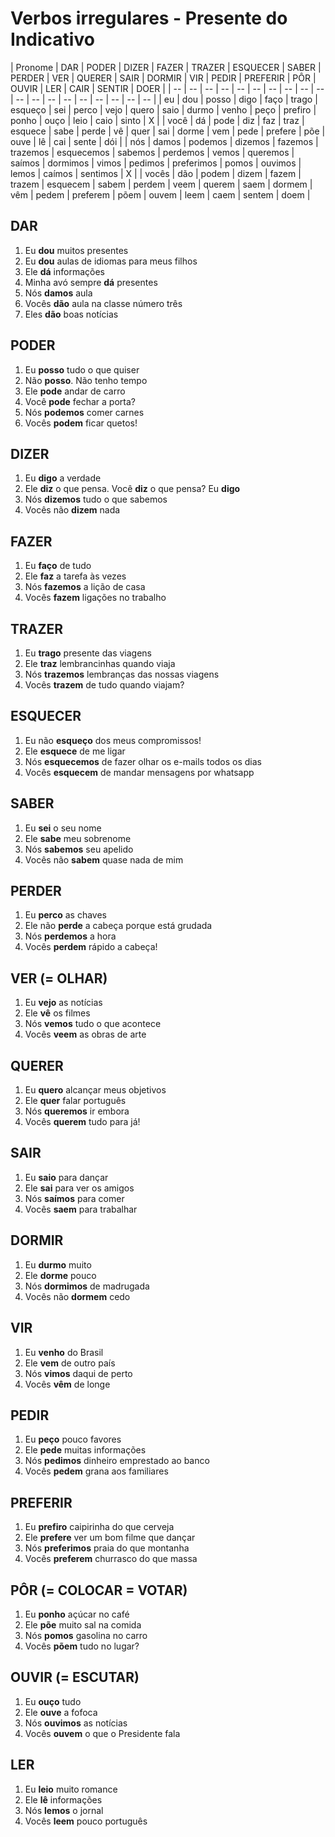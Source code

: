 # Verbos irregulares - Presente do Indicativo

| Pronome | DAR | PODER | DIZER | FAZER | TRAZER | ESQUECER | SABER | PERDER | VER | QUERER | SAIR | DORMIR | VIR | PEDIR | PREFERIR | PÔR | OUVIR | LER | CAIR | SENTIR | DOER |
| -- | -- | -- | -- | -- | -- | -- | -- | -- | -- | -- | -- | -- | -- | -- | -- | -- | -- | -- |
| eu | dou | posso | digo | faço | trago | esqueço | sei | perco | vejo | quero | saio | durmo | venho | peço | prefiro | ponho | ouço | leio | caio | sinto | X |
| você | dá | pode | diz | faz | traz | esquece | sabe | perde | vê | quer | sai | dorme | vem | pede | prefere | põe | ouve | lê | cai | sente | dói |
| nós | damos | podemos | dizemos | fazemos | trazemos | esquecemos | sabemos | perdemos | vemos | queremos | saímos | dormimos | vimos | pedimos | preferimos | pomos | ouvimos | lemos | caímos | sentimos | X |
| vocês | dão | podem | dizem | fazem | trazem | esquecem | sabem | perdem | veem | querem | saem | dormem | vêm | pedem | preferem | põem | ouvem | leem | caem | sentem | doem |

## DAR

1. Eu **dou** muitos presentes
1. Eu **dou** aulas de idiomas para meus filhos
1. Ele **dá** informações
1. Minha avó sempre **dá** presentes
1. Nós **damos** aula
1. Vocês **dão** aula na classe número três
1. Eles **dão** boas notícias

## PODER

1. Eu **posso** tudo o que quiser
1. Não **posso**. Não tenho tempo
1. Ele **pode** andar de carro
1. Você **pode** fechar a porta?
1. Nós **podemos** comer carnes
1. Vocês **podem** ficar quetos!

## DIZER

1. Eu **digo** a verdade
1. Ele **diz** o que pensa. Você **diz** o que pensa? Eu **digo**
1. Nós **dizemos** tudo o que sabemos
1. Vocês não **dizem** nada

## FAZER

1. Eu **faço** de tudo
1. Ele **faz** a tarefa às vezes
1. Nós **fazemos** a lição de casa
1. Vocês **fazem** ligações no trabalho

## TRAZER

1. Eu **trago** presente das viagens
1. Ele **traz** lembrancinhas quando viaja
1. Nós **trazemos** lembranças das nossas viagens
1. Vocês **trazem** de tudo quando viajam?

## ESQUECER

1. Eu não **esqueço** dos meus compromissos!
1. Ele **esquece** de me ligar
1. Nós **esquecemos** de fazer olhar os e-mails todos os dias
1. Vocês **esquecem** de mandar mensagens por whatsapp

## SABER

1. Eu **sei** o seu nome
1. Ele **sabe** meu sobrenome
1. Nós **sabemos** seu apelido
1. Vocês não **sabem** quase nada de mim

## PERDER

1. Eu **perco** as chaves
1. Ele não **perde** a cabeça porque está grudada
1. Nós **perdemos** a hora
1. Vocês **perdem** rápido a cabeça!

## VER (= OLHAR)

1. Eu **vejo** as notícias
1. Ele **vê** os filmes
1. Nós **vemos** tudo o que acontece
1. Vocês **veem** as obras de arte

## QUERER

1. Eu **quero** alcançar meus objetivos
1. Ele **quer** falar português
1. Nós **queremos** ir embora
1. Vocês **querem** tudo para já!

## SAIR

1. Eu **saio** para dançar
1. Ele **sai** para ver os amigos
1. Nós **saímos** para comer
1. Vocês **saem** para trabalhar

## DORMIR

1. Eu **durmo** muito
1. Ele **dorme** pouco
1. Nós **dormimos** de madrugada
1. Vocês não **dormem** cedo

## VIR

1. Eu **venho** do Brasil
1. Ele **vem** de outro país
1. Nós **vimos** daqui de perto
1. Vocês **vêm** de longe

## PEDIR

1. Eu **peço** pouco favores
1. Ele **pede** muitas informações
1. Nós **pedimos** dinheiro emprestado ao banco
1. Vocês **pedem** grana aos familiares

## PREFERIR

1. Eu **prefiro** caipirinha do que cerveja
1. Ele **prefere** ver um bom filme que dançar
1. Nós **preferimos** praia do que montanha
1. Vocês **preferem** churrasco do que massa

## PÔR (= COLOCAR = VOTAR)

1. Eu **ponho** açúcar no café
1. Ele **põe** muito sal na comida
1. Nós **pomos** gasolina no carro
1. Vocês **põem** tudo no lugar?

## OUVIR (= ESCUTAR)

1. Eu **ouço** tudo
1. Ele **ouve** a fofoca
1. Nós **ouvimos** as notícias
1. Vocês **ouvem** o que o Presidente fala

## LER

1. Eu **leio** muito romance
1. Ele **lê** informações
1. Nós **lemos** o jornal
1. Vocês **leem** pouco português
